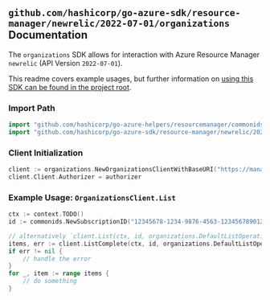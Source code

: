 
## `github.com/hashicorp/go-azure-sdk/resource-manager/newrelic/2022-07-01/organizations` Documentation

The `organizations` SDK allows for interaction with Azure Resource Manager `newrelic` (API Version `2022-07-01`).

This readme covers example usages, but further information on [using this SDK can be found in the project root](https://github.com/hashicorp/go-azure-sdk/tree/main/docs).

### Import Path

```go
import "github.com/hashicorp/go-azure-helpers/resourcemanager/commonids"
import "github.com/hashicorp/go-azure-sdk/resource-manager/newrelic/2022-07-01/organizations"
```


### Client Initialization

```go
client := organizations.NewOrganizationsClientWithBaseURI("https://management.azure.com")
client.Client.Authorizer = authorizer
```


### Example Usage: `OrganizationsClient.List`

```go
ctx := context.TODO()
id := commonids.NewSubscriptionID("12345678-1234-9876-4563-123456789012")

// alternatively `client.List(ctx, id, organizations.DefaultListOperationOptions())` can be used to do batched pagination
items, err := client.ListComplete(ctx, id, organizations.DefaultListOperationOptions())
if err != nil {
	// handle the error
}
for _, item := range items {
	// do something
}
```
